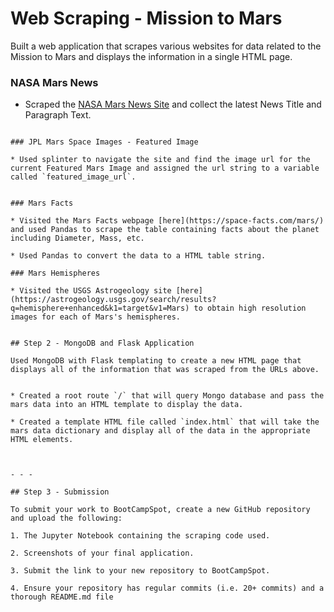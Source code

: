 # Web Scraping - Mission to Mars

Built a web application that scrapes various websites for data related to the Mission to Mars and displays the information in a single HTML page. 

### NASA Mars News

* Scraped the [NASA Mars News Site](https://mars.nasa.gov/news/) and collect the latest News Title and Paragraph Text. 
```

### JPL Mars Space Images - Featured Image

* Used splinter to navigate the site and find the image url for the current Featured Mars Image and assigned the url string to a variable called `featured_image_url`.


### Mars Facts

* Visited the Mars Facts webpage [here](https://space-facts.com/mars/) and used Pandas to scrape the table containing facts about the planet including Diameter, Mass, etc.

* Used Pandas to convert the data to a HTML table string.

### Mars Hemispheres

* Visited the USGS Astrogeology site [here](https://astrogeology.usgs.gov/search/results?q=hemisphere+enhanced&k1=target&v1=Mars) to obtain high resolution images for each of Mars's hemispheres.


## Step 2 - MongoDB and Flask Application

Used MongoDB with Flask templating to create a new HTML page that displays all of the information that was scraped from the URLs above.


* Created a root route `/` that will query Mongo database and pass the mars data into an HTML template to display the data.

* Created a template HTML file called `index.html` that will take the mars data dictionary and display all of the data in the appropriate HTML elements.



- - -

## Step 3 - Submission

To submit your work to BootCampSpot, create a new GitHub repository and upload the following:

1. The Jupyter Notebook containing the scraping code used.

2. Screenshots of your final application.

3. Submit the link to your new repository to BootCampSpot.

4. Ensure your repository has regular commits (i.e. 20+ commits) and a thorough README.md file

